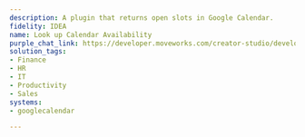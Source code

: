 ```yaml
---
description: A plugin that returns open slots in Google Calendar.
fidelity: IDEA
name: Look up Calendar Availability
purple_chat_link: https://developer.moveworks.com/creator-studio/developer-tools/purple-chat-builder/?workspace=%7B%22title%22%3A%22My+Workspace%22%2C%22botSettings%22%3A%7B%7D%2C%22mocks%22%3A%5B%7B%22id%22%3A7998%2C%22title%22%3A%22Mock+1%22%2C%22transcript%22%3A%7B%22settings%22%3A%7B%22colorStyle%22%3A%22LIGHT%22%2C%22startTime%22%3A%2211%3A43+AM%22%2C%22defaultPerson%22%3A%22GWEN%22%2C%22editable%22%3Atrue%7D%2C%22messages%22%3A%5B%7B%22from%22%3A%22USER%22%2C%22text%22%3A%22Can+you+find+mutual+availability+with+Ajay+for+a+meeting%3F%22%7D%2C%7B%22from%22%3A%22ANNOTATION%22%2C%22text%22%3A%22%3Cp%3E%E2%9C%85+Working+on+%3Cb%3EMutual+Availability+%3C%2Fb%3E%3Cbr%3E%E2%8F%B3+Calling+Plugin+%3Cb%3ELookup+Calendar+Availability%3C%2Fb%3E%3C%2Fp%3E%22%7D%2C%7B%22from%22%3A%22BOT%22%2C%22text%22%3A%22I%27ve+found+a+couple+of+time+slots+for+you+and+Ajay%3A%3Cbr%3E%3Cb%3EOption+1%3A%3C%2Fb%3E+May+10%2C+10%3A00+AM+-+11%3A00+AM%3Cbr%3E%3Cb%3EOption+2%3A%3C%2Fb%3E+May+12%2C+2%3A00+PM+-+3%3A00+PM%3Cbr%3EWould+you+like+to+book+one+of+these+meeting+times%3F%22%7D%2C%7B%22from%22%3A%22BOT%22%2C%22text%22%3A%22Please+choose+an+option%3A%22%2C%22cards%22%3A%5B%7B%22title%22%3A%22Book+Meeting%22%2C%22buttons%22%3A%5B%7B%22style%22%3A%22PRIMARY%22%2C%22text%22%3A%22Book+Option+1%22%7D%2C%7B%22text%22%3A%22Book+Option+2%22%7D%2C%7B%22text%22%3A%22View+More+Options%22%7D%5D%7D%5D%7D%5D%7D%7D%5D%7D
solution_tags:
- Finance
- HR
- IT
- Productivity
- Sales
systems:
- googlecalendar

---
```

